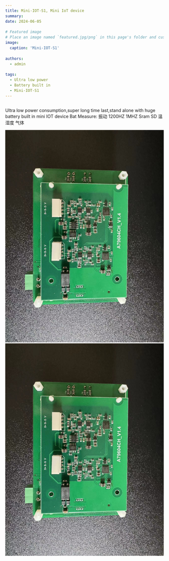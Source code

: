 ```yaml
---
title: Mini-IOT-S1, Mini IoT device
summary:
date: 2024-06-05

# Featured image
# Place an image named `featured.jpg/png` in this page's folder and customize its options here.
image:
  caption: 'Mini-IOT-S1'

authors:
  - admin

tags:
  - Ultra low power
  - Battery built in
  - Mini-IOT-S1
---
```


##

Ultra low power consumption,super long time last,stand alone with huge battery built in mini IOT device
Bat
Measure:
振动 1200HZ 1MHZ Sram SD
温湿度 
气体


![Image alt](images/my-image.jpg)
![Image alt](images/my-image1.jpg)



